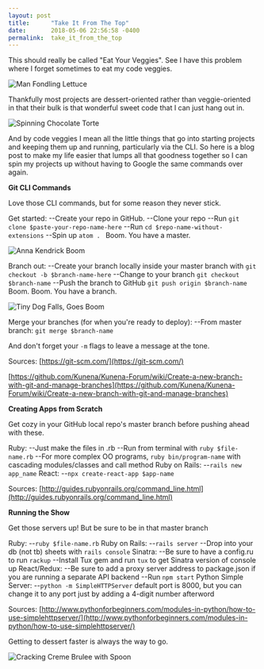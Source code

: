 ```yaml
---
layout: post
title:      "Take It From The Top"
date:       2018-05-06 22:56:58 -0400
permalink:  take_it_from_the_top
---
```


This should really be called "Eat Your Veggies". See I have this problem where I forget sometimes to eat my code veggies.

![Man Fondling Lettuce](https://i.imgur.com/WgfV54W.gif)

Thankfully most projects are dessert-oriented rather than veggie-oriented in that their bulk is that wonderful sweet code that I can just hang out in.

![Spinning Chocolate Torte](https://i.imgur.com/WtkE12S.gif)

And by code veggies I mean all the little things that go into starting projects and keeping them up and running, particularly via the CLI. So here is a blog post to make my life easier that lumps all that goodness together so I can spin my projects up without having to Google the same commands over again.

**Git CLI Commands**

Love those CLI commands, but for some reason they never stick.

Get started:
  --Create your repo in GitHub.
  --Clone your repo
  --Run `git clone $paste-your-repo-name-here`
  --Run `cd $repo-name-without-extensions`
  --Spin up `atom . `
Boom. You have a master.

![Anna Kendrick Boom](https://i.imgur.com/o77SyO2.gif)

Branch out:
  --Create your branch locally inside your master branch with `git checkout -b $branch-name-here`
  --Change to your branch `git checkout $branch-name`
  --Push the branch to GitHub `git push origin $branch-name`
Boom. Boom. You have a branch.

![Tiny Dog Falls, Goes Boom](https://i.imgur.com/Nu7CeHx.gif)

Merge your branches (for when you're ready to deploy):
  --From master branch: `git merge $branch-name`

And don't forget your `-m` flags to leave a message at the tone.

Sources: [https://git-scm.com/](https://git-scm.com/)

[https://github.com/Kunena/Kunena-Forum/wiki/Create-a-new-branch-with-git-and-manage-branches](https://github.com/Kunena/Kunena-Forum/wiki/Create-a-new-branch-with-git-and-manage-branches)

**Creating Apps from Scratch**

Get cozy in your GitHub local repo's master branch before pushing ahead with these.

Ruby:
  --Just make the files in .rb
  --Run from terminal with `ruby $file-name.rb`
  --For more complex OO programs, `ruby bin/program-name` with cascading modules/classes and call method
Ruby on Rails:
  --`rails new app_name`
React:
  --`npx create-react-app $app-name `

Sources: [http://guides.rubyonrails.org/command_line.html](http://guides.rubyonrails.org/command_line.html)

**Running the Show**

Get those servers up! But be sure to be in that master branch

Ruby:
  --`ruby $file-name.rb`
Ruby on Rails:
  --`rails server`
  --Drop into your db (not tb) sheets with `rails console`
Sinatra:
  --Be sure to have a config.ru to run `rackup`
  --Install Tux gem and run `tux` to get Sinatra version of console up
React/Redux:
  --Be sure to add a proxy server address to package.json if you are running a separate API backend
  --Run `npm start`
Python Simple Server:
  --`python -m SimpleHTTPServer` default port is 8000, but you can change it to any port just by adding a 4-digit number afterword

Sources: [http://www.pythonforbeginners.com/modules-in-python/how-to-use-simplehttpserver/](http://www.pythonforbeginners.com/modules-in-python/how-to-use-simplehttpserver/)

Getting to dessert faster is always the way to go.

![Cracking Creme Brulee with Spoon](https://i.imgur.com/bcj0V0f.gif)
